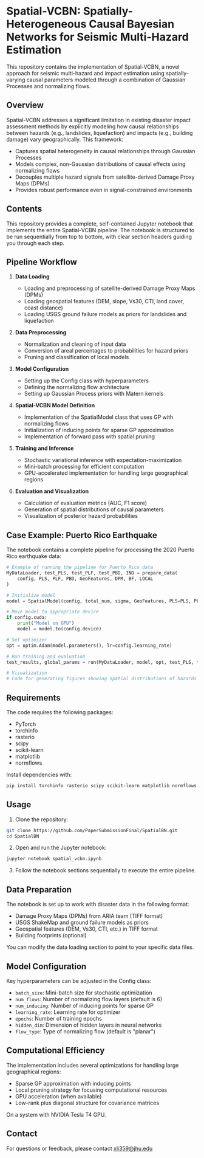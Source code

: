 # Spatial-VCBN: Spatially-Heterogeneous Causal Bayesian Networks for Seismic Multi-Hazard Estimation

This repository contains the implementation of Spatial-VCBN, a novel approach for seismic multi-hazard and impact estimation using spatially-varying causal parameters modeled through a combination of Gaussian Processes and normalizing flows.

## Overview

Spatial-VCBN addresses a significant limitation in existing disaster impact assessment methods by explicitly modeling how causal relationships between hazards (e.g., landslides, liquefaction) and impacts (e.g., building damage) vary geographically. This framework:

- Captures spatial heterogeneity in causal relationships through Gaussian Processes
- Models complex, non-Gaussian distributions of causal effects using normalizing flows
- Decouples multiple hazard signals from satellite-derived Damage Proxy Maps (DPMs)
- Provides robust performance even in signal-constrained environments

## Contents

This repository provides a complete, self-contained Jupyter notebook that implements the entire Spatial-VCBN pipeline. The notebook is structured to be run sequentially from top to bottom, with clear section headers guiding you through each step.

## Pipeline Workflow

1. **Data Loading**
   - Loading and preprocessing of satellite-derived Damage Proxy Maps (DPMs)
   - Loading geospatial features (DEM, slope, Vs30, CTI, land cover, coast distance)
   - Loading USGS ground failure models as priors for landslides and liquefaction

2. **Data Preprocessing**
   - Normalization and cleaning of input data
   - Conversion of areal percentages to probabilities for hazard priors
   - Pruning and classification of local models

3. **Model Configuration**
   - Setting up the Config class with hyperparameters
   - Defining the normalizing flow architecture
   - Setting up Gaussian Process priors with Matern kernels

4. **Spatial-VCBN Model Definition**
   - Implementation of the SpatialModel class that uses GP with normalizing flows
   - Initialization of inducing points for sparse GP approximation
   - Implementation of forward pass with spatial pruning

5. **Training and Inference**
   - Stochastic variational inference with expectation-maximization
   - Mini-batch processing for efficient computation
   - GPU-accelerated implementation for handling large geographical regions

6. **Evaluation and Visualization**
   - Calculation of evaluation metrics (AUC, F1 score)
   - Generation of spatial distributions of causal parameters
   - Visualization of posterior hazard probabilities

## Case Example: Puerto Rico Earthquake

The notebook contains a complete pipeline for processing the 2020 Puerto Rico earthquake data:

```python
# Example of running the pipeline for Puerto Rico data
MyDataLoader, test_PLS, test_PLF, test_PBD, IND = prepare_data(
    config, PLS, PLF, PBD, GeoFeatures, DPM, BF, LOCAL
)

# Initialize model
model = SpatialModel(config, total_num, sigma, GeoFeatures, PLS=PLS, PLF=PLF, PBD=PBD)

# Move model to appropriate device
if config.cuda:
    print("Model on GPU")
    model = model.to(config.device)

# Set optimizer
opt = optim.Adam(model.parameters(), lr=config.learning_rate)

# Run training and evaluation
test_results, global_params = run(MyDataLoader, model, opt, test_PLS, test_PLF, test_PBD, IND, config)

# Visualization
# Code for generating figures showing spatial distributions of hazards and causal parameters
```

## Requirements

The code requires the following packages:
- PyTorch
- torchinfo
- rasterio
- scipy
- scikit-learn
- matplotlib
- normflows

Install dependencies with:
```bash
pip install torchinfo rasterio scipy scikit-learn matplotlib normflows
```

## Usage

1. Clone the repository:
```bash
git clone https://github.com/PaperSubmissionFinal/SpatialBN.git
cd SpatialBN
```

2. Open and run the Jupyter notebook:
```bash
jupyter notebook spatial_vcbn.ipynb
```

3. Follow the notebook sections sequentially to execute the entire pipeline.

## Data Preparation

The notebook is set up to work with disaster data in the following format:
- Damage Proxy Maps (DPMs) from ARIA team (TIFF format)
- USGS ShakeMap and ground failure models as priors
- Geospatial features (DEM, Vs30, CTI, etc.) in TIFF format
- Building footprints (optional)

You can modify the data loading section to point to your specific data files.

## Model Configuration

Key hyperparameters can be adjusted in the Config class:
- `batch_size`: Mini-batch size for stochastic optimization
- `num_flows`: Number of normalizing flow layers (default is 6)
- `num_inducing`: Number of inducing points for sparse GP
- `learning_rate`: Learning rate for optimizer
- `epochs`: Number of training epochs
- `hidden_dim`: Dimension of hidden layers in neural networks
- `flow_type`: Type of normalizing flow (default is "planar")

## Computational Efficiency

The implementation includes several optimizations for handling large geographical regions:
- Sparse GP approximation with inducing points
- Local pruning strategy for focusing computational resources
- GPU acceleration (when available)
- Low-rank plus diagonal structure for covariance matrices

On a system with NVIDIA Tesla T4 GPU.



## Contact

For questions or feedback, please contact xli359@jhu.edu
